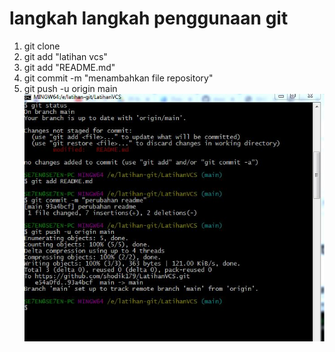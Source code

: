 # langkah langkah penggunaan git
1. git clone
2. git add "latihan vcs"
3. git add "README.md"
4. git commit -m "menambahkan file repository"
5. git push -u origin main
![gambar 1](tutor.JPG)

